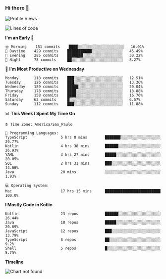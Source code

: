 ### Hi there 👋

<!--
**fernandonogueira/fernandonogueira** is a ✨ _special_ ✨ repository because its `README.md` (this file) appears on your GitHub profile.

Here are some ideas to get you started:

- 🔭 I’m currently working on ...
- 🌱 I’m currently learning ...
- 👯 I’m looking to collaborate on ...
- 🤔 I’m looking for help with ...
- 💬 Ask me about ...
- 📫 How to reach me: ...
- 😄 Pronouns: ...
- ⚡ Fun fact: ...
-->

<!--START_SECTION:waka-->
![Profile Views](http://img.shields.io/badge/Profile%20Views-2-blue)

![Lines of code](https://img.shields.io/badge/From%20Hello%20World%20I%27ve%20Written-435453%20lines%20of%20code-blue)

**I'm an Early 🐤** 

```text
🌞 Morning    151 commits    ████░░░░░░░░░░░░░░░░░░░░░   16.01% 
🌆 Daytime    429 commits    ███████████░░░░░░░░░░░░░░   45.49% 
🌃 Evening    285 commits    ███████░░░░░░░░░░░░░░░░░░   30.22% 
🌙 Night      78 commits     ██░░░░░░░░░░░░░░░░░░░░░░░   8.27%

```
📅 **I'm Most Productive on Wednesday** 

```text
Monday       118 commits    ███░░░░░░░░░░░░░░░░░░░░░░   12.51% 
Tuesday      126 commits    ███░░░░░░░░░░░░░░░░░░░░░░   13.36% 
Wednesday    189 commits    █████░░░░░░░░░░░░░░░░░░░░   20.04% 
Thursday     178 commits    ████░░░░░░░░░░░░░░░░░░░░░   18.88% 
Friday       158 commits    ████░░░░░░░░░░░░░░░░░░░░░   16.76% 
Saturday     62 commits     █░░░░░░░░░░░░░░░░░░░░░░░░   6.57% 
Sunday       112 commits    ███░░░░░░░░░░░░░░░░░░░░░░   11.88%

```


📊 **This Week I Spent My Time On** 

```text
⌚︎ Time Zone: America/Sao_Paulo

💬 Programming Languages: 
TypeScript               5 hrs 8 mins        ███████░░░░░░░░░░░░░░░░░░   29.77% 
Kotlin                   4 hrs 38 mins       ██████░░░░░░░░░░░░░░░░░░░   26.93% 
YAML                     3 hrs 27 mins       █████░░░░░░░░░░░░░░░░░░░░   20.05% 
SQL                      2 hrs 31 mins       ███░░░░░░░░░░░░░░░░░░░░░░   14.66% 
Java                     20 mins             ░░░░░░░░░░░░░░░░░░░░░░░░░   1.93%

💻 Operating System: 
Mac                      17 hrs 15 mins      █████████████████████████   100.0%

```

**I Mostly Code in Kotlin** 

```text
Kotlin                   23 repos            ██████░░░░░░░░░░░░░░░░░░░   26.44% 
Java                     18 repos            █████░░░░░░░░░░░░░░░░░░░░   20.69% 
JavaScript               12 repos            ███░░░░░░░░░░░░░░░░░░░░░░   13.79% 
TypeScript               8 repos             ██░░░░░░░░░░░░░░░░░░░░░░░   9.2% 
Shell                    5 repos             █░░░░░░░░░░░░░░░░░░░░░░░░   5.75%

```


**Timeline**

![Chart not found](https://github.com/fernandonogueira/fernandonogueira/blob/master/charts/bar_graph.png) 


<!--END_SECTION:waka-->

